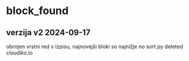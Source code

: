 # block_found
## verzija v2 2024-09-17
obrnjen vrstni red v izpisu, najnovejši bloki so najnižje
no sort.py
deleted cloudiko.io
